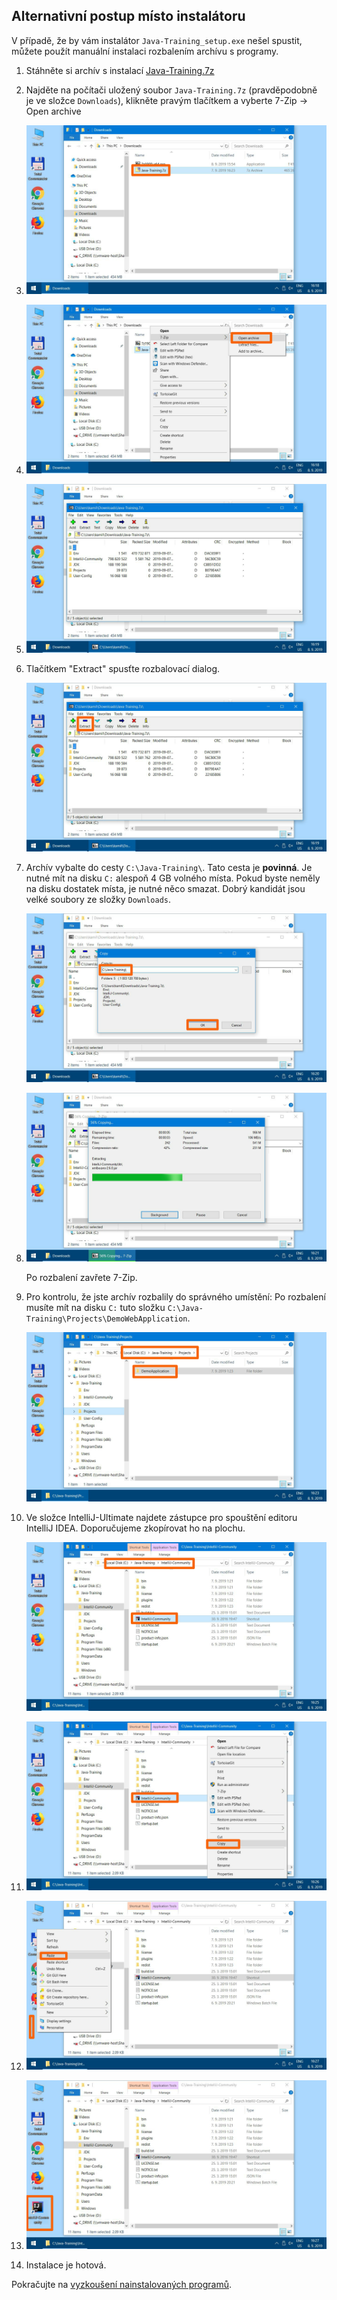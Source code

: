 Alternativní postup místo instalátoru
-------------------------------------

V případě, že by vám instalátor `Java-Training_setup.exe` nešel spustit,
můžete použít manuální instalaci rozbalením archívu s programy.

1.  Stáhněte si archív s instalací
    [Java-Training.7z](https://github.com/czechitas/java-install-dist/releases/download/2020-jaro/ultimate/win/Java-Training.7z)

2.  Najděte na počítači uložený soubor `Java-Training.7z` (pravděpodobně je ve složce
    `Downloads`), klikněte pravým tlačítkem
    a vyberte 7-Zip -> Open archive

3.  ![](img/img200.png)

4.  ![](img/img201.png)

5.  ![](img/img202.png)

6.  Tlačítkem "Extract" spusťte rozbalovací dialog.

    ![](img/img203.png)

7.  Archív vybalte do cesty `C:\Java-Training\`. Tato cesta je **povinná**.
    Je nutné mít na disku `C:` alespoň 4 GB volného místa.
    Pokud byste neměly na disku dostatek místa, je nutné něco smazat.
    Dobrý kandidát jsou velké soubory ze složky `Downloads`.

    ![](img/img204.png)

8.  ![](img/img205.png)

    Po rozbalení zavřete 7-Zip.

9.  Pro kontrolu, že jste archív rozbalily do správného umístění:
    Po rozbalení musíte mít na disku `C:` tuto složku
    `C:\Java-Training\Projects\DemoWebApplication`.

    ![](img/img206.png)

10. Ve složce IntelliJ-Ultimate najdete zástupce pro spouštění editoru IntelliJ IDEA. Doporučujeme zkopírovat ho na plochu.

    ![](img/img207.png)

11. ![](img/img208.png)

12. ![](img/img209.png)

13. ![](img/img210.png)

14. Instalace je hotová.

Pokračujte na [vyzkoušení nainstalovaných programů](index.html#test).


